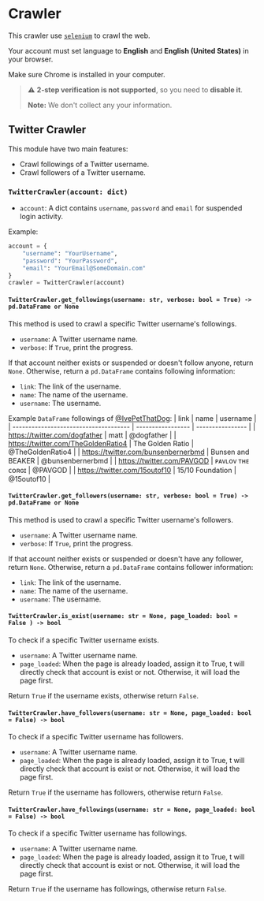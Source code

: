 # Crawler

This crawler use [`selenium`](https://www.seleniumhq.org/) to crawl the web.

Your account must set language to **English** and **English (United States)** in your browser.

Make sure Chrome is installed in your computer.

> :warning: **2-step verification is not supported**, so you need to **disable it**.
>
> **Note:** We don't collect any your information.

## Twitter Crawler

This module have two main features:

- Crawl followings of a Twitter username.
- Crawl followers of a Twitter username.

### `TwitterCrawler(account: dict)`

- `account`: A dict contains `username`, `password` and `email` for suspended login activity.

Example:

```python
account = {
    "username": "YourUsername",
    "password": "YourPassword",
    "email": "YourEmail@SomeDomain.com"
}
crawler = TwitterCrawler(account)
```

#### `TwitterCrawler.get_followings(username: str, verbose: bool = True) -> pd.DataFrame or None`

This method is used to crawl a specific Twitter username's followings.

- `username`: A Twitter username name.
- `verbose`: If `True`, print the progress.

If that account neither exists or suspended or doesn't follow anyone, return `None`. Otherwise, return a `pd.DataFrame` contains following information:

- `link`: The link of the username.
- `name`: The name of the username.
- `username`: The username.

Example `DataFrame` followings of [@IvePetThatDog](https://twitter.com/IvePetThatDog):
| link                                  | name              | username               |
| ------------------------------------- | ----------------- | ---------------- |
| <https://twitter.com/dogfather>       | matt              | @dogfather       |
| <https://twitter.com/TheGoldenRatio4> | The Golden Ratio  | @TheGoldenRatio4 |
| <https://twitter.com/bunsenbernerbmd> | Bunsen and BEAKER | @bunsenbernerbmd |
| <https://twitter.com/PAVGOD>          | ᴘᴀᴠʟᴏᴠ ᴛʜᴇ ᴄᴏʀɢɪ  | @PAVGOD          |
| <https://twitter.com/15outof10>       | 15/10 Foundation  | @15outof10       |

#### `TwitterCrawler.get_followers(username: str, verbose: bool = True) -> pd.DataFrame or None`

This method is used to crawl a specific Twitter username's followers.

- `username`: A Twitter username name.
- `verbose`: If `True`, print the progress.

If that account neither exists or suspended or doesn't have any follower, return `None`. Otherwise, return a `pd.DataFrame` contains follower information:

- `link`: The link of the username.
- `name`: The name of the username.
- `username`: The username.

#### `TwitterCrawler.is_exist(username: str = None, page_loaded: bool = False ) -> bool`

To check if a specific Twitter username exists.

- `username`: A Twitter username name.
- `page_loaded`: When the page is already loaded, assign it to True, t will directly check that account is exist or not. Otherwise, it will load the page first.

Return `True` if the username exists, otherwise return `False`.

#### `TwitterCrawler.have_followers(username: str = None, page_loaded: bool = False) -> bool`

To check if a specific Twitter username has followers.

- `username`: A Twitter username name.
- `page_loaded`: When the page is already loaded, assign it to True, t will directly check that account is exist or not. Otherwise, it will load the page first.

Return `True` if the username has followers, otherwise return `False`.

#### `TwitterCrawler.have_followings(username: str = None, page_loaded: bool = False) -> bool`

To check if a specific Twitter username has followings.

- `username`: A Twitter username name.
- `page_loaded`: When the page is already loaded, assign it to True, t will directly check that account is exist or not. Otherwise, it will load the page first.

Return `True` if the username has followings, otherwise return `False`.

